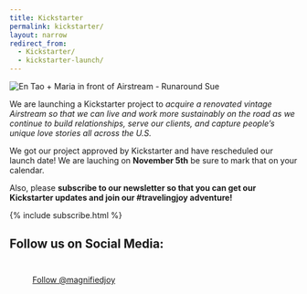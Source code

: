 ```yaml
---
title: Kickstarter
permalink: kickstarter/
layout: narrow
redirect_from:
  - Kickstarter/
  - kickstarter-launch/
---
```

![En Tao + Maria in front of Airstream - Runaround Sue](https://googledrive.com/host/0B2YHeCssXjxzNGVKVjBockI3YXc/airstream_and_us1.jpg)

We are launching a Kickstarter project to *acquire a renovated vintage Airstream so that we can live and work more sustainably on the road as we continue to build relationships, serve our clients, and capture people’s unique love stories all across the U.S.*

We got our project approved by Kickstarter and have rescheduled our launch date! We are lauching on **November 5th** be sure to mark that on your calendar. 

Also, please **subscribe to our newsletter so that you can get our Kickstarter updates and join our #travelingjoy adventure!**

{% include subscribe.html %}



<div class="center"><h2>Follow us on Social Media:</h2></div>
<dd><div id="fb-root"></div>
<script>(function(d, s, id) {
  var js, fjs = d.getElementsByTagName(s)[0];
  if (d.getElementById(id)) return;
  js = d.createElement(s); js.id = id;
  js.src = "//connect.facebook.net/en_US/sdk.js#xfbml=1&appId=658681237481933&version=v2.0";
  fjs.parentNode.insertBefore(js, fjs);
}(document, 'script', 'facebook-jssdk'));</script>
<div class="center"><div class="fb-like-box" data-href="https://www.facebook.com/magnifiedjoy" data-colorscheme="light" data-show-faces="false" data-header="false" data-stream="false" data-show-border="false"></div></div>
</dd>

<dd><div class="center"><style>.ig-b- { display: inline-block; }
.ig-b- img { visibility: hidden; }
.ig-b-:hover { background-position: 0 -60px; } .ig-b-:active { background-position: 0 -120px; }
.ig-b-v-24 { width: 137px; height: 24px; background: url(//badges.instagram.com/static/images/ig-badge-view-sprite-24.png) no-repeat 0 0; }
@media only screen and (-webkit-min-device-pixel-ratio: 2), only screen and (min--moz-device-pixel-ratio: 2), only screen and (-o-min-device-pixel-ratio: 2 / 1), only screen and (min-device-pixel-ratio: 2), only screen and (min-resolution: 192dpi), only screen and (min-resolution: 2dppx) {
.ig-b-v-24 { background-image: url(//badges.instagram.com/static/images/ig-badge-view-sprite-24@2x.png); background-size: 160px 178px; } }</style>
<a href="http://instagram.com/magnifiedjoy?ref=badge" class="ig-b- ig-b-v-24"><img src="//badges.instagram.com/static/images/ig-badge-view-24.png" alt="Instagram" /></a></div></dd>


<dd><div class="center"><a href="https://twitter.com/magnifiedjoy" class="twitter-follow-button" data-show-count="false">Follow @magnifiedjoy</a>
<script>!function(d,s,id){var js,fjs=d.getElementsByTagName(s)[0],p=/^http:/.test(d.location)?'http':'https';if(!d.getElementById(id)){js=d.createElement(s);js.id=id;js.src=p+'://platform.twitter.com/widgets.js';fjs.parentNode.insertBefore(js,fjs);}}(document, 'script', 'twitter-wjs');</script></div></dd>


<dd><div class="center"><!-- Place this tag in your head or just before your close body tag. -->
<script src="https://apis.google.com/js/platform.js" async defer></script>

<!-- Place this tag where you want the widget to render. -->
<div class="g-follow" data-annotation="none" data-height="20" data-href="//plus.google.com/u/0/101318168120160496750" data-rel="publisher"></div></div></dd>
